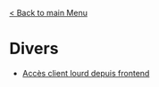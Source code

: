[< Back to main Menu](https://github.com/gsoulie/angular-resources/blob/master/ng-sheet.md)    

# Divers

* [Accès client lourd depuis frontend](https://www.synolia.com/synolab/back-office/lancer-client-lourd-lien-uri-scheme/)          

